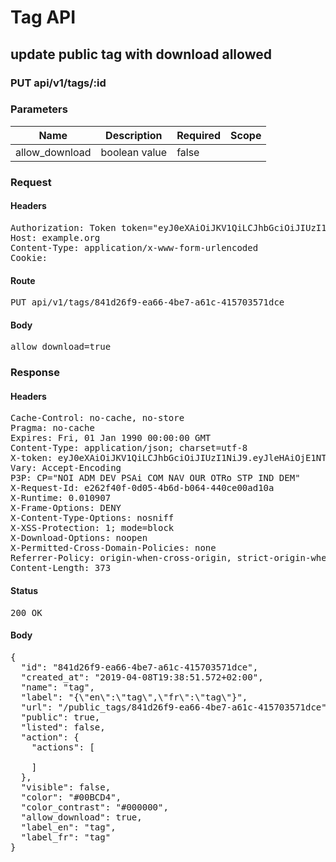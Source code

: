 # Tag API

## update public tag with download allowed

### PUT api/v1/tags/:id

### Parameters

| Name | Description | Required | Scope |
|------|-------------|----------|-------|
| allow_download | boolean value | false |  |

### Request

#### Headers

<pre>Authorization: Token token=&quot;eyJ0eXAiOiJKV1QiLCJhbGciOiJIUzI1NiJ9.eyJleHAiOjE1NTQ3NTk1MzEsImlhdCI6MTU1NDc0NTEzMSwidXNlcl9pZCI6IjMwOTZlNWI5LWMzNmQtNDU0Yy1hN2U4LTllNDM2ZTdiMzA4ZCIsImFiaWxpdGllcyI6eyIwMDMyNDAwMDAwNGlqV1MiOnsiQWNjZXNzIjp7InNoYXJlIjp0cnVlfX19fQ.ONp010MXCEFBjx06aHxnXLoLOf3q4t16AXb0r5LEXzI&quot;
Host: example.org
Content-Type: application/x-www-form-urlencoded
Cookie: </pre>

#### Route

<pre>PUT api/v1/tags/841d26f9-ea66-4be7-a61c-415703571dce</pre>

#### Body

<pre>allow_download=true</pre>

### Response

#### Headers

<pre>Cache-Control: no-cache, no-store
Pragma: no-cache
Expires: Fri, 01 Jan 1990 00:00:00 GMT
Content-Type: application/json; charset=utf-8
X-token: eyJ0eXAiOiJKV1QiLCJhbGciOiJIUzI1NiJ9.eyJleHAiOjE1NTQ3NTk1MzEsImlhdCI6MTU1NDc0NTEzMSwidXNlcl9pZCI6IjMwOTZlNWI5LWMzNmQtNDU0Yy1hN2U4LTllNDM2ZTdiMzA4ZCIsImFiaWxpdGllcyI6eyIwMDMyNDAwMDAwNGlqV1MiOnsiQWNjZXNzIjp7InNoYXJlIjp0cnVlfX19fQ.ONp010MXCEFBjx06aHxnXLoLOf3q4t16AXb0r5LEXzI
Vary: Accept-Encoding
P3P: CP=&quot;NOI ADM DEV PSAi COM NAV OUR OTRo STP IND DEM&quot;
X-Request-Id: e262f40f-0d05-4b6d-b064-440ce00ad10a
X-Runtime: 0.010907
X-Frame-Options: DENY
X-Content-Type-Options: nosniff
X-XSS-Protection: 1; mode=block
X-Download-Options: noopen
X-Permitted-Cross-Domain-Policies: none
Referrer-Policy: origin-when-cross-origin, strict-origin-when-cross-origin
Content-Length: 373</pre>

#### Status

<pre>200 OK</pre>

#### Body

<pre>{
  "id": "841d26f9-ea66-4be7-a61c-415703571dce",
  "created_at": "2019-04-08T19:38:51.572+02:00",
  "name": "tag",
  "label": "{\"en\":\"tag\",\"fr\":\"tag\"}",
  "url": "/public_tags/841d26f9-ea66-4be7-a61c-415703571dce",
  "public": true,
  "listed": false,
  "action": {
    "actions": [

    ]
  },
  "visible": false,
  "color": "#00BCD4",
  "color_contrast": "#000000",
  "allow_download": true,
  "label_en": "tag",
  "label_fr": "tag"
}</pre>
